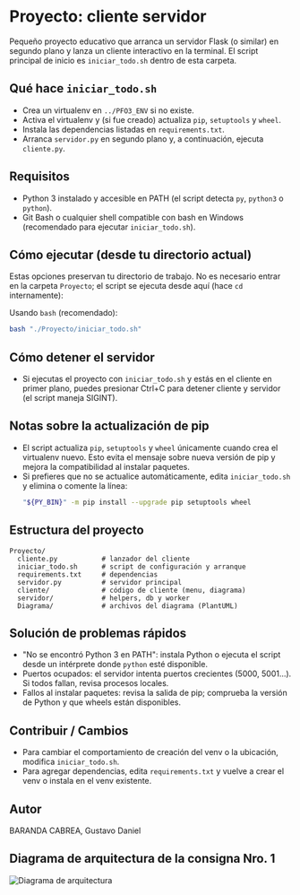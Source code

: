 # Proyecto: cliente servidor

Pequeño proyecto educativo que arranca un servidor Flask (o similar) en segundo plano
y lanza un cliente interactivo en la terminal. El script principal de inicio es
`iniciar_todo.sh` dentro de esta carpeta.

## Qué hace `iniciar_todo.sh`
- Crea un virtualenv en `../PFO3_ENV` si no existe.
- Activa el virtualenv y (si fue creado) actualiza `pip`, `setuptools` y `wheel`.
- Instala las dependencias listadas en `requirements.txt`.
- Arranca `servidor.py` en segundo plano y, a continuación, ejecuta `cliente.py`.

## Requisitos
- Python 3 instalado y accesible en PATH (el script detecta `py`, `python3` o `python`).
- Git Bash o cualquier shell compatible con bash en Windows (recomendado para ejecutar `iniciar_todo.sh`).

## Cómo ejecutar (desde tu directorio actual)
Estas opciones preservan tu directorio de trabajo. No es necesario entrar en la carpeta `Proyecto`; el script se ejecuta desde aquí (hace `cd` internamente):

Usando `bash` (recomendado):
```bash
bash "./Proyecto/iniciar_todo.sh"
```


## Cómo detener el servidor

  - Si ejecutas el proyecto con `iniciar_todo.sh` y estás en el cliente en primer plano,
    puedes presionar Ctrl+C para detener cliente y servidor (el script maneja SIGINT).

## Notas sobre la actualización de pip
- El script actualiza `pip`, `setuptools` y `wheel` únicamente cuando crea el virtualenv nuevo. Esto evita el mensaje
  sobre nueva versión de pip y mejora la compatibilidad al instalar paquetes.
- Si prefieres que no se actualice automáticamente, edita `iniciar_todo.sh` y elimina o comente la línea:
  ```bash
  "${PY_BIN}" -m pip install --upgrade pip setuptools wheel
  ```

## Estructura del proyecto
```
Proyecto/
  cliente.py           # lanzador del cliente
  iniciar_todo.sh      # script de configuración y arranque
  requirements.txt     # dependencias
  servidor.py          # servidor principal
  cliente/             # código de cliente (menu, diagrama)
  servidor/            # helpers, db y worker
  Diagrama/            # archivos del diagrama (PlantUML)
```

## Solución de problemas rápidos
- "No se encontró Python 3 en PATH": instala Python o ejecuta el script desde un intérprete donde `python` esté disponible.
- Puertos ocupados: el servidor intenta puertos crecientes (5000, 5001...). Si todos fallan, revisa procesos locales.
- Fallos al instalar paquetes: revisa la salida de pip; comprueba la versión de Python y que wheels están disponibles.

## Contribuir / Cambios
- Para cambiar el comportamiento de creación del venv o la ubicación, modifica `iniciar_todo.sh`.
- Para agregar dependencias, edita `requirements.txt` y vuelve a crear el venv o instala en el venv existente.

## Autor
BARANDA CABREA, Gustavo Daniel

## Diagrama de arquitectura de la consigna Nro. 1

![Diagrama de arquitectura](Diagrama/diagram.png)



